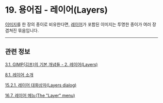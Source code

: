 # 19. 용어집 - 레이어(Layers)

[이미지](./19-glossaryx-image.md)를 한 장의 종이로 비유한다면, [레이어](./19-glossaryx-layer.md)가 포함된 이미지는 투명한 종이가 여러 장 겹쳐진 묶음입니다. 

***

## 관련 정보

[3.1. GIMP(김프)의 기본 개념들 - 2. 레이어(Layers)](./03-01-basic-concepts.md#03-01-s2)

[8.1. 레이어 소개](./08-01-00-introduction-to-layers.md)

[15.2.1. 레이어 대화상자(Layers dialog)](./15-02-01-00-layers_dialog.md)

[16.7. 레이어 메뉴(The "Layer" menu)](./16-07-00-the-layer-menu.md)
